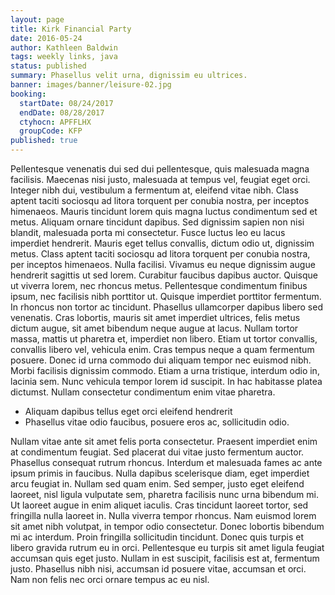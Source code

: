 ```yaml
---
layout: page
title: Kirk Financial Party
date: 2016-05-24
author: Kathleen Baldwin
tags: weekly links, java
status: published
summary: Phasellus velit urna, dignissim eu ultrices.
banner: images/banner/leisure-02.jpg
booking:
  startDate: 08/24/2017
  endDate: 08/28/2017
  ctyhocn: APFFLHX
  groupCode: KFP
published: true
---
```

Pellentesque venenatis dui sed dui pellentesque, quis malesuada magna facilisis. Maecenas nisi justo, malesuada at tempus vel, feugiat eget orci. Integer nibh dui, vestibulum a fermentum at, eleifend vitae nibh. Class aptent taciti sociosqu ad litora torquent per conubia nostra, per inceptos himenaeos. Mauris tincidunt lorem quis magna luctus condimentum sed et metus. Aliquam ornare tincidunt dapibus. Sed dignissim sapien non nisi blandit, malesuada porta mi consectetur. Fusce luctus leo eu lacus imperdiet hendrerit. Mauris eget tellus convallis, dictum odio ut, dignissim metus. Class aptent taciti sociosqu ad litora torquent per conubia nostra, per inceptos himenaeos. Nulla facilisi. Vivamus eu neque dignissim augue hendrerit sagittis ut sed lorem. Curabitur faucibus dapibus auctor. Quisque ut viverra lorem, nec rhoncus metus. Pellentesque condimentum finibus ipsum, nec facilisis nibh porttitor ut.
Quisque imperdiet porttitor fermentum. In rhoncus non tortor ac tincidunt. Phasellus ullamcorper dapibus libero sed venenatis. Cras lobortis, mauris sit amet imperdiet ultrices, felis metus dictum augue, sit amet bibendum neque augue at lacus. Nullam tortor massa, mattis ut pharetra et, imperdiet non libero. Etiam ut tortor convallis, convallis libero vel, vehicula enim. Cras tempus neque a quam fermentum posuere. Donec id urna commodo dui aliquam tempor nec euismod nibh. Morbi facilisis dignissim commodo. Etiam a urna tristique, interdum odio in, lacinia sem. Nunc vehicula tempor lorem id suscipit. In hac habitasse platea dictumst. Nullam consectetur condimentum enim vitae pharetra.

* Aliquam dapibus tellus eget orci eleifend hendrerit
* Phasellus vitae odio faucibus, posuere eros ac, sollicitudin odio.

Nullam vitae ante sit amet felis porta consectetur. Praesent imperdiet enim at condimentum feugiat. Sed placerat dui vitae justo fermentum auctor. Phasellus consequat rutrum rhoncus. Interdum et malesuada fames ac ante ipsum primis in faucibus. Nulla dapibus scelerisque diam, eget imperdiet arcu feugiat in. Nullam sed quam enim. Sed semper, justo eget eleifend laoreet, nisl ligula vulputate sem, pharetra facilisis nunc urna bibendum mi. Ut laoreet augue in enim aliquet iaculis. Cras tincidunt laoreet tortor, sed fringilla nulla laoreet in. Nulla viverra tempor rhoncus. Nam euismod lorem sit amet nibh volutpat, in tempor odio consectetur.
Donec lobortis bibendum mi ac interdum. Proin fringilla sollicitudin tincidunt. Donec quis turpis et libero gravida rutrum eu in orci. Pellentesque eu turpis sit amet ligula feugiat accumsan quis eget justo. Nullam in est suscipit, facilisis est at, fermentum justo. Phasellus nibh nisi, accumsan id posuere vitae, accumsan et orci. Nam non felis nec orci ornare tempus ac eu nisl.
